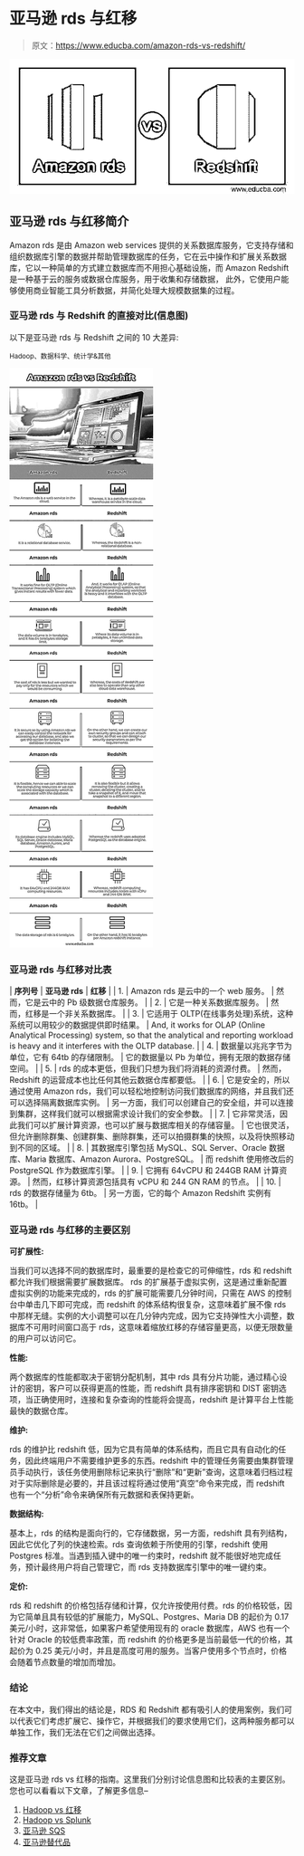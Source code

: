 # 亚马逊 rds 与红移

> 原文：<https://www.educba.com/amazon-rds-vs-redshift/>

![Amazon rds vs Redshift](img/b3a1799b06e55e33e490110c785fb618.png)



## 亚马逊 rds 与红移简介

Amazon rds 是由 Amazon web services 提供的关系数据库服务，它支持存储和组织数据库引擎的数据并帮助管理数据库的任务，它在云中操作和扩展关系数据库，它以一种简单的方式建立数据库而不用担心基础设施，而 Amazon Redshift 是一种基于云的服务或数据仓库服务，用于收集和存储数据， 此外，它使用户能够使用商业智能工具分析数据，并简化处理大规模数据集的过程。

### 亚马逊 rds 与 Redshift 的直接对比(信息图)

以下是亚马逊 rds 与 Redshift 之间的 10 大差异:

<small>Hadoop、数据科学、统计学&其他</small>

![Amazon-rds-vs-Redshift-info](img/f4ce9e02b35e8f7c0e19a3576b6967cf.png)



### 亚马逊 rds 与红移对比表

| **序列号** | **亚马逊 rds** | **红移** |
| 1. | Amazon rds 是云中的一个 web 服务。 | 然而，它是云中的 Pb 级数据仓库服务。 |
| 2. | 它是一种关系数据库服务。 | 然而，红移是一个非关系数据库。 |
| 3. | 它适用于 OLTP(在线事务处理)系统，这种系统可以用较少的数据提供即时结果。 | And, it works for OLAP (Online Analytical Processing) system, so that the analytical and reporting workload is heavy and it interferes with the OLTP database. |
| 4. | 数据量以兆兆字节为单位，它有 64tb 的存储限制。 | 它的数据量以 Pb 为单位，拥有无限的数据存储空间。 |
| 5. | rds 的成本更低，但我们只想为我们将消耗的资源付费。 | 然而，Redshift 的运营成本也比任何其他云数据仓库都要低。 |
| 6. | 它是安全的，所以通过使用 Amazon rds，我们可以轻松地控制访问我们数据库的网络，并且我们还可以选择隔离数据库实例。 | 另一方面，我们可以创建自己的安全组，并可以连接到集群，这样我们就可以根据需求设计我们的安全参数。 |
| 7. | 它非常灵活，因此我们可以扩展计算资源，也可以扩展与数据库相关的存储容量。 | 它也很灵活，但允许删除群集、创建群集、删除群集，还可以拍摄群集的快照，以及将快照移动到不同的区域。 |
| 8. | 其数据库引擎包括 MySQL、SQL Server、Oracle 数据库、Maria 数据库、Amazon Aurora、PostgreSQL。 | 而 redshift 使用修改后的 PostgreSQL 作为数据库引擎。 |
| 9. | 它拥有 64vCPU 和 244GB RAM 计算资源。 | 然而，红移计算资源包括具有 vCPU 和 244 GN RAM 的节点。 |
| 10. | rds 的数据存储量为 6tb。 | 另一方面，它的每个 Amazon Redshift 实例有 16tb。 |

### 亚马逊 rds 与红移的主要区别

**可扩展性:**

当我们可以选择不同的数据库时，最重要的是检查它的可伸缩性，rds 和 redshift 都允许我们根据需要扩展数据库。
rds 的扩展基于虚拟实例，这是通过重新配置虚拟实例的功能来完成的，rds 的扩展可能需要几分钟时间，只需在 AWS 的控制台中单击几下即可完成，而 redshift 的体系结构很复杂，这意味着扩展不像 rds 中那样无缝。实例的大小调整可以在几分钟内完成，因为它支持弹性大小调整，数据库不可用时间窗口高于 rds，这意味着缩放红移的存储容量更高，以便无限数量的用户可以访问它。

**性能:**

两个数据库的性能都取决于密钥分配机制，其中 rds 具有分片功能，通过精心设计的密钥，客户可以获得更高的性能，而 redshift 具有排序密钥和 DIST 密钥选项，当正确使用时，连接和复杂查询的性能将会提高，redshift 是计算平台上性能最快的数据仓库。

**维护:**

rds 的维护比 redshift 低，因为它具有简单的体系结构，而且它具有自动化的任务，因此终端用户不需要维护更多的东西。redshift 中的管理任务需要由集群管理员手动执行，该任务使用删除标记来执行“删除”和“更新”查询，这意味着归档过程对于实际删除是必要的，并且该过程将通过使用“真空”命令来完成，而 redshift 也有一个“分析”命令来确保所有元数据和表保持更新。

**数据结构:**

基本上，rds 的结构是面向行的，它存储数据，另一方面，redshift 具有列结构，因此它优化了列的快速检索。rds 查询依赖于所使用的引擎，redshift 使用 Postgres 标准。当遇到插入键中的唯一约束时，redshift 就不能很好地完成任务，预计最终用户将自己管理它，而 rds 支持数据库引擎中的唯一键约束。

**定价:**

rds 和 redshift 的价格包括存储和计算，仅允许按使用付费。rds 的价格较低，因为它简单且具有较低的扩展能力，MySQL、Postgres、Maria DB 的起价为 0.17 美元/小时，这非常低，如果客户希望使用现有的 oracle 数据库，AWS 也有一个针对 Oracle 的较低费率政策，而 redshift 的价格更多是当前最低一代的价格，其起价为 0.25 美元/小时，并且是高度可用的服务。当客户使用多个节点时，价格会随着节点数量的增加而增加。

### 结论

在本文中，我们得出的结论是，RDS 和 Redshift 都有吸引人的使用案例，我们可以代表它们考虑扩展它、操作它，并根据我们的要求使用它们，这两种服务都可以单独工作，我们无法在它们之间做出选择。

### 推荐文章

这是亚马逊 rds vs 红移的指南。这里我们分别讨论信息图和比较表的主要区别。您也可以看看以下文章，了解更多信息–

1.  [Hadoop vs 红移](https://www.educba.com/hadoop-vs-redshift/)
2.  [Hadoop vs Splunk](https://www.educba.com/hadoop-vs-splunk/)
3.  [亚马逊 SQS](https://www.educba.com/amazon-sqs/)
4.  [亚马逊替代品](https://www.educba.com/amazon-alternatives/)





